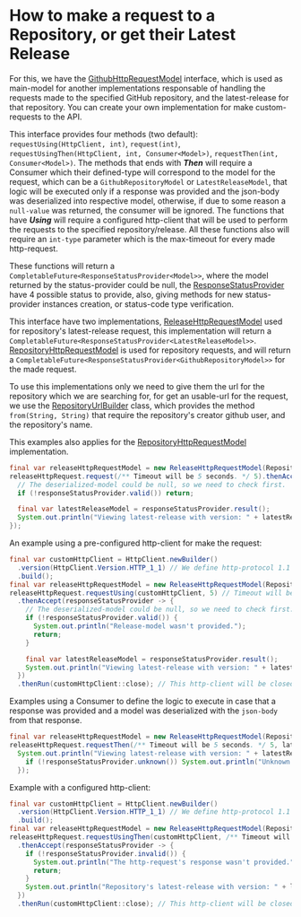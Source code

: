 # How to make a request to a Repository, or get their Latest Release
For this, we have the [GithubHttpRequestModel](https://github.com/aivruu/repo-viewer/blob/recode/api/src/main/java/io/github/aivruu/repoviewer/api/http/GithubHttpRequestModel.java)
interface, which is used as main-model for another implementations responsable of handling the requests made to the specified GitHub repository,
and the latest-release for that repository. You can create your own implementation for make custom-requests to the API.

This interface provides four methods (two default): `requestUsing(HttpClient, int)`, `request(int)`, `requestUsingThen(HttpClient, int, Consumer<Model>)`, `requestThen(int, Consumer<Model>)`. The methods that ends with ___Then___ will require a Consumer which their defined-type will correspond to the model
for the request, which can be a `GithubRepositoryModel` or `LatestReleaseModel`, that logic
will be executed only if a response was provided and the json-body was deserialized into respective model, otherwise, if due to some reason a `null-value` was returned, the consumer will be ignored. The functions that have ___Using___ will require a configured http-client that will be used to perform the requests to the specified repository/release. All these functions also will require an `int-type` parameter which is the max-timeout for every made http-request.

These functions will return a `CompletableFuture<ResponseStatusProvider<Model>>`, where the model returned by the status-provider could be null, the
[ResponseStatusProvider](https://github.com/aivruu/repo-viewer/blob/main/api/src/main/java/io/github/aivruu/repoviewer/api/http/status/ResponseStatusProvider.java) have 4 possible status to provide, also, giving methods for new status-provider instances creation, or status-code type verification.

This interface have two implementations, [ReleaseHttpRequestModel](https://github.com/aivruu/repo-viewer/blob/recode/implementation/src/main/java/io.github.aivruu.repoviewer/ReleaseHttpRequestModel.java)
used for repository's latest-release request, this implementation will return a `CompletableFuture<ResponseStatusProvider<LatestReleaseModel>>`. [RepositoryHttpRequestModel](https://github.com/aivruu/repo-viewer/blob/recode/implementation/src/main/java/io.github.aivruu.repoviewer/RepositoryHttpRequestModel.java)
is used for repository requests, and will return a `CompletableFuture<ResponseStatusProvider<GithubRepositoryModel>>` for the made request.

To use this implementations only we need to give them the url for the repository which we are searching for, for get an usable-url for the request,
we use the [RepositoryUrlBuilder](https://github.com/aivruu/repo-viewer/blob/recode/implementation/src/main/java/io.github.aivruu.repoviewer/RepositoryUrlBuilder.java)
class, which provides the method `from(String, String)` that require the repository's creator github user, and the repository's name.

This examples also applies for the [RepositoryHttpRequestModel](https://github.com/aivruu/repo-viewer/blob/recode/implementation/src/main/java/io.github.aivruu.repoviewer/RepositoryHttpRequestModel.java) implementation.

```java
final var releaseHttpRequestModel = new ReleaseHttpRequestModel(RepositoryUrlBuilder.from("aivruu", "repo-viewer"));
releaseHttpRequest.request(/** Timeout will be 5 seconds. */ 5).thenAccept(responseStatusProvider -> {
  // The deserialized-model could be null, so we need to check first.
  if (!responseStatusProvider.valid()) return;

  final var latestReleaseModel = responseStatusProvider.result();
  System.out.println("Viewing latest-release with version: " + latestReleaseModel.version());
});
```
An example using a pre-configured http-client for make the request:
```java
final var customHttpClient = HttpClient.newBuilder()
  .version(HttpClient.Version.HTTP_1_1) // We define http-protocol 1.1 to use.
  .build();
final var releaseHttpRequestModel = new ReleaseHttpRequestModel(RepositoryUrlBuilder.from("aivruu", "repo-viewer"));
releaseHttpRequest.requestUsing(customHttpClient, 5) // Timeout will be 5 seconds.
  .thenAccept(responseStatusProvider -> {
    // The deserialized-model could be null, so we need to check first.
    if (!responseStatusProvider.valid()) {
      System.out.println("Release-model wasn't provided.");
      return;
    }

    final var latestReleaseModel = responseStatusProvider.result();
    System.out.println("Viewing latest-release with version: " + latestReleaseModel.version());
  })
  .thenRun(customHttpClient::close); // This http-client will be closed once the completable-future has been completed.
```
Examples using a Consumer to define the logic to execute in case that a response was provided and a model was deserialized
with the `json-body` from that response.
```java
final var releaseHttpRequestModel = new ReleaseHttpRequestModel(RepositoryUrlBuilder.from("aivruu", "repo-viewer"));
releaseHttpRequest.requestThen(/** Timeout will be 5 seconds. */ 5, latestReleaseModel ->
  System.out.println("Viewing latest-release with version: " + latestReleaseModel.version())).thenAccept(responseStatusProvider -> {
    if (!responseStatusProvider.unknown()) System.out.println("Unknown repository requested, so release-model wasn't provided.");
  });
```
Example with a configured http-client:
```java
final var customHttpClient = HttpClient.newBuilder()
  .version(HttpClient.Version.HTTP_1_1) // We define http-protocol 1.1 to use.
  .build();
final var releaseHttpRequestModel = new ReleaseHttpRequestModel(RepositoryUrlBuilder.from("aivruu", "repo-viewer"));
releaseHttpRequest.requestUsingThen(customHttpClient, /** Timeout will be 5 seconds. */ 5, latestReleaseModel -> cache.put("release-http-request", latestReleaseModel))
  .thenAccept(responseStatusProvider -> {
    if (!responseStatusProvider.invalid()) {
      System.out.println("The http-request's response wasn't provided.");
      return;
    }
    System.out.println("Repository's latest-release with version: " + latestReleaseModel.version());
  })
  .thenRun(customHttpClient::close); // This http-client will be closed once the completable-future has been completed.
```
